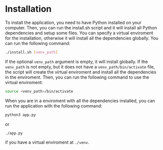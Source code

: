 # Installation
To install the application, you need to have Python installed on your computer. Then, you can run the install.sh script and it will install all Python dependencies and setup some files. You can specify a virtual enviroment for the installation, otherwise it will install all the dependencies globally. You can run the following command:
```sh
./install.sh [venv_path]
```
If the optional `venv_path` argument is empty, it will install globally. If the `venv_path` is not empty, but it does not have a `venv_path/bin/activate` file, the script will create the virtual enviroment and install all the dependencies in the enviroment.
Then, you can run the following command to use the virtual enviroment:
```sh
source <venv_path>/bin/activate
```
When you are in a enviroment with all the dependencies installed, you can run the application with the following command:
```sh
python3 app.py
```
or
```sh
./app.py
```
if you have a virtual enviroment at `./venv`.
